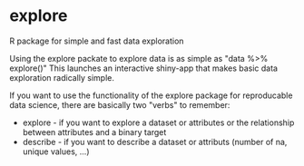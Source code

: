 # explore
R package for simple and fast data exploration

Using the explore packate to explore data is as simple as "data %>% explore()"
This launches an interactive shiny-app that makes basic data exploration radically simple.

If you want to use the functionality of the explore package for reproducable data science, there are basically two "verbs" to remember:
* explore - if you want to explore a dataset or attributes or the relationship between attributes and a binary target
* describe - if you want to describe a dataset or attributs (number of na, unique values, ...)


